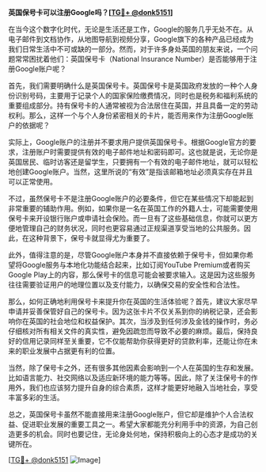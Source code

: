 **英国保号卡可以注册Google吗？[[TG💪+ @donk5151](https://t.me/s/donk5151)]**

在当今这个数字化时代，无论是生活还是工作，Google的服务几乎无处不在。从电子邮件到文档协作，从地图导航到视频分享，Google旗下的各种产品已经成为我们日常生活中不可或缺的一部分。然而，对于许多身处英国的朋友来说，一个问题常常困扰着他们：英国保号卡（National Insurance Number）是否能够用于注册Google账户呢？

首先，我们需要明确什么是英国保号卡。英国保号卡是英国政府发放的一种个人身份识别号码，主要用于记录个人的国家保险缴费情况，同时也是税务和福利系统的重要组成部分。持有保号卡的人通常被视为合法居住在英国，并且具备一定的劳动权利。那么，这样一个与个人身份紧密相关的卡片，能否用来作为注册Google账户的依据呢？

实际上，Google账户的注册并不要求用户提供英国保号卡。根据Google官方的要求，注册账户时需要提供有效的电子邮件地址和密码即可。这也就是说，无论你是英国居民、临时访客还是留学生，只要拥有一个有效的电子邮件地址，就可以轻松地创建Google账户。当然，这里所说的“有效”是指该邮箱地址必须真实存在并且可以正常使用。

不过，虽然保号卡不是注册Google账户的必要条件，但它在某些情况下却能起到非常重要的辅助作用。例如，如果你是一名在英国工作的外籍人士，可能需要使用保号卡来开设银行账户或申请社会保险。而一旦有了这些基础信息，你就可以更方便地管理自己的财务状况，同时也更容易通过正规渠道享受当地的公共服务。因此，在这种背景下，保号卡就显得尤为重要了。

此外，值得注意的是，尽管Google账户本身并不直接依赖于保号卡，但如果你希望将Google服务与本地化功能结合起来，比如订阅YouTube Premium或者购买Google Play上的内容，那么保号卡的信息可能会被要求输入。这是因为这些服务往往需要验证用户的地理位置以及支付能力，以确保交易的安全性和合法性。

那么，如何正确地利用保号卡来提升你在英国的生活体验呢？首先，建议大家尽早申请并妥善保管好自己的保号卡。因为这张卡片不仅关系到你的纳税记录，还会影响你在英国的社会地位和权益保护。其次，当涉及到任何涉及金钱的操作时，务必仔细核对所有相关文件的真实性，避免因疏忽而导致不必要的麻烦。最后，保持良好的信用记录同样至关重要，它不仅能帮助你获得更好的贷款利率，还能让你在未来的职业发展中占据更有利的位置。

当然，除了保号卡之外，还有很多其他因素会影响到一个人在英国的生存和发展。比如语言能力、社交网络以及适应新环境的能力等等。因此，除了关注保号卡的作用外，我们也应该努力提升自身的综合素质，这样才能更好地融入当地社会，享受丰富多彩的生活。

总之，英国保号卡虽然不能直接用来注册Google账户，但它却是维护个人合法权益、促进职业发展的重要工具之一。希望大家都能充分利用手中的资源，为自己创造更多的机会。同时也要记住，无论身处何地，保持积极向上的心态才是成功的关键所在。

[[TG💪+ @donk5151](https://t.me/s/donk5151) ![Image](https://i.postimg.cc/rwNCRYN7/Snipaste-2025-04-30-17-27-05.png)]